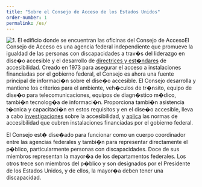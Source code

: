 ```yaml
---
title: "Sobre el Consejo de Acceso de los Estados Unidos"
order-number: 1
permalink: /es/
---
```


![1.	El edificio donde se encuentran las oficinas del Consejo de Acceso](images/the_board/bd-office-about.jpg)El Consejo de Acceso es una agencia federal independiente que promueve la igualdad de las personas con discapacidades a trav�s del liderazgo en dise�o accesible y el desarrollo de [directrices y est�ndares](index.php?Itemid=1971) de accesibilidad. Creado en 1973 para asegurar el acceso a instalaciones financiadas por el gobierno federal, el Consejo es ahora una fuente principal de informaci�n sobre el dise�o accesible. El Consejo desarrolla y mantiene los criterios para el ambiente, veh�culos de tr�nsito, equipo de dise�o para telecomunicaciones, equipos de diagn�stico m�dico, tambi�n tecnolog�a de informaci�n. Proporciona tambi�n asistencia t�cnica y capacitaci�n en estos requisitos y en el dise�o accesible, lleva a cabo [investigaciones](index.php?Itemid=1978) sobre la accesibilidad, y [aplica](index.php?Itemid=1973) las normas de accesibilidad que cubren instalaciones financiadas por el gobierno federal.

El Consejo est� dise�ado para funcionar como un cuerpo coordinador entre las agencias federales y tambi�n para representar directamente el p�blico, particularmente personas con discapacidades. Doce de sus miembros representan la mayor�a de los departamentos federales. Los otros trece son miembros del p�blico y son designados por el Presidente de los Estados Unidos, y de ellos, la mayor�a deben tener una discapacidad.
